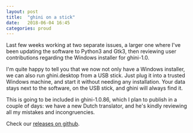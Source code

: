 ```yaml
---
layout: post
title:  "ghini on a stick"
date:   2018-06-04 16:45
categories: proud
---
```


Last few weeks working at two separate issues, a larger one where I've been
updating the software to Python3 and Gtk3, then reviewing user contributions
regarding the Windows installer for ghini-1.0.

I'm quite happy to tell you that we now not only have a Windows installer,
we can also run ghini.desktop from a USB stick.  Just plug it into a trusted
Windows machine, and start it without needing any installation.  Your data
stays next to the software, on the USB stick, and ghini will always find it.

This is going to be included in ghini-1.0.86, which I plan to publish in a
couple of days: we have a new Dutch translator, and he's kindly reviewing
all my mistakes and incongruencies.

Check our [releases on github](https://github.com/Ghini/ghini.desktop/releases).
